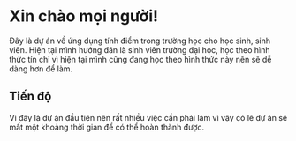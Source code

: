 # Xin chào mọi người!
Đây là dự án về ứng dụng tính điểm trong trường học cho học sinh, sinh viên.
Hiện tại mình hướng đán là sinh viên trường đại học, học theo hình thức tín chỉ vì hiện tại mình cũng đang học theo hình thức này nên sẽ dễ dàng hơn để làm.

## Tiến độ
Vì đây là dự án đầu tiên nên rất nhiều việc cần phải làm vì vậy có lẽ dự án sẽ mất một khoảng thời gian để có thể hoàn thành được.
